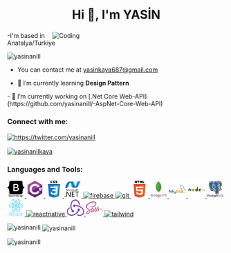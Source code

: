<h1 align="center">Hi 👋, I'm YASİN</h1>
<h3 align="center"></h3>

<img align="right" alt="Coding" width="400" src="https://cdn.dribbble.com/users/1162077/screenshots/3848914/programmer.gif" >


-I'm based in Anatalya/Turkiye
<p align="left"> <img src="https://komarev.com/ghpvc/?username=yasinanill&label=Profile%20views&color=0e75b6&style=flat" alt="yasinanill" /> </p>

- You can contact me at [yasinkaya687@gmail.com](yasinkaya687@gmail.com)

- 🌱 I’m currently learning **Design Pattern**
<p></p>
- 🔭 I’m currently working on [.Net Core Web-API](https://github.com/yasinanill/-AspNet-Core-Web-API)
<p></p>
<h3 align="left">Connect with me:</h3>
<p align="left">
<a href="https://twitter.com/https://twitter.com/yasinanill" target="blank"><img align="center" src="https://raw.githubusercontent.com/rahuldkjain/github-profile-readme-generator/master/src/images/icons/Social/twitter.svg" alt="https://twitter.com/yasinanill" height="30" width="40" /></a>
  <p></p>
<a href="https://linkedin.com/in/yasinanilkaya" target="blank"><img align="center" src="https://raw.githubusercontent.com/rahuldkjain/github-profile-readme-generator/master/src/images/icons/Social/linked-in-alt.svg" alt="yasinanilkaya" height="30" width="40" /></a>
</p>
<p></p>
<h3 align="left">Languages and Tools:</h3>
<p></p>
<p></p>
<p align="left"> <a href="https://getbootstrap.com" target="_blank" rel="noreferrer">

  <img src="https://raw.githubusercontent.com/devicons/devicon/master/icons/bootstrap/bootstrap-plain-wordmark.svg" alt="bootstrap" width="40" height="40"/> </a> <a href="https://www.w3schools.com/cs/" target="_blank" rel="noreferrer"> <img src="https://raw.githubusercontent.com/devicons/devicon/master/icons/csharp/csharp-original.svg" alt="csharp" width="40" height="40"/> </a> <a href="https://www.w3schools.com/css/" target="_blank" rel="noreferrer"> <img src="https://raw.githubusercontent.com/devicons/devicon/master/icons/css3/css3-original-wordmark.svg" alt="css3" width="40" height="40"/> </a> <a href="https://dotnet.microsoft.com/" target="_blank" rel="noreferrer"> <img src="https://raw.githubusercontent.com/devicons/devicon/master/icons/dot-net/dot-net-original-wordmark.svg" alt="dotnet" width="40" height="40"/> </a> <a href="https://firebase.google.com/" target="_blank" rel="noreferrer"> <img src="https://www.vectorlogo.zone/logos/firebase/firebase-icon.svg" alt="firebase" width="40" height="40"/> </a> <a href="https://git-scm.com/" target="_blank" rel="noreferrer"> <img src="https://www.vectorlogo.zone/logos/git-scm/git-scm-icon.svg" alt="git" width="40" height="40"/> </a> <a href="https://www.w3.org/html/" target="_blank" rel="noreferrer"> <img src="https://raw.githubusercontent.com/devicons/devicon/master/icons/html5/html5-original-wordmark.svg" alt="html5" width="40" height="40"/> </a> <a href="https://www.mongodb.com/" target="_blank" rel="noreferrer"> <img src="https://raw.githubusercontent.com/devicons/devicon/master/icons/mongodb/mongodb-original-wordmark.svg" alt="mongodb" width="40" height="40"/> </a> <a href="https://www.mysql.com/" target="_blank" rel="noreferrer"> <img src="https://raw.githubusercontent.com/devicons/devicon/master/icons/mysql/mysql-original-wordmark.svg" alt="mysql" width="40" height="40"/> </a> <a href="https://nodejs.org" target="_blank" rel="noreferrer"> <img src="https://raw.githubusercontent.com/devicons/devicon/master/icons/nodejs/nodejs-original-wordmark.svg" alt="nodejs" width="40" height="40"/> </a> <a href="https://www.postgresql.org" target="_blank" rel="noreferrer"> <img src="https://raw.githubusercontent.com/devicons/devicon/master/icons/postgresql/postgresql-original-wordmark.svg" alt="postgresql" width="40" height="40"/> </a> <a href="https://reactjs.org/" target="_blank" rel="noreferrer"> <img src="https://raw.githubusercontent.com/devicons/devicon/master/icons/react/react-original-wordmark.svg" alt="react" width="40" height="40"/> </a> <a href="https://reactnative.dev/" target="_blank" rel="noreferrer"> <img src="https://reactnative.dev/img/header_logo.svg" alt="reactnative" width="40" height="40"/> </a> <a href="https://redux.js.org" target="_blank" rel="noreferrer"> <img src="https://raw.githubusercontent.com/devicons/devicon/master/icons/redux/redux-original.svg" alt="redux" width="40" height="40"/> </a> <a href="https://sass-lang.com" target="_blank" rel="noreferrer"> <img src="https://raw.githubusercontent.com/devicons/devicon/master/icons/sass/sass-original.svg" alt="sass" width="40" height="40"/> </a> <a href="https://tailwindcss.com/" target="_blank" rel="noreferrer"> <img src="https://www.vectorlogo.zone/logos/tailwindcss/tailwindcss-icon.svg" alt="tailwind" width="40" height="40"/> </a> </p>
<p></p>
<p><img align="left" src="https://github-readme-stats.vercel.app/api/top-langs?username=yasinanill&show_icons=true&locale=en&layout=compact" alt="yasinanill" /></p>
<p></p>
<p>&nbsp;<img align="center" src="https://github-readme-stats.vercel.app/api?username=yasinanill&show_icons=true&locale=en" alt="yasinanill" /></p>
<p></p>
<p><img align="center" src="https://github-readme-streak-stats.herokuapp.com/?user=yasinanill&" alt="yasinanill" /></p>

